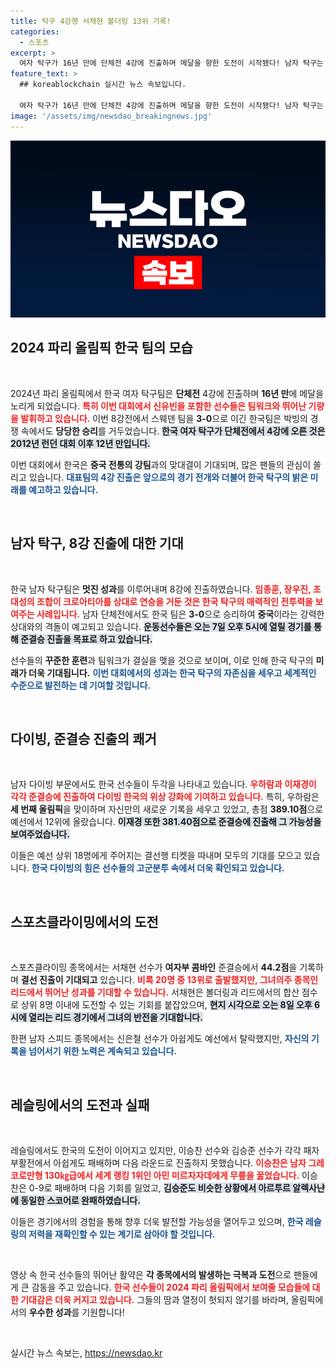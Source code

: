 ```yaml
---
title: 탁구 4강행 서채현 볼더링 13위 기록!
categories:
  - 스포츠
excerpt: >
  여자 탁구가 16년 만에 단체전 4강에 진출하며 메달을 향한 도전이 시작됐다! 남자 탁구는 8강에 오르고 다이빙에서도 준결승 진출 소식까지. 한국 선수들의 올림픽 역사가 새롭게 쓰여질 순간을 놓치지 마세요!
feature_text: >
  ## koreablockchain 실시간 뉴스 속보입니다.

  여자 탁구가 16년 만에 단체전 4강에 진출하며 메달을 향한 도전이 시작됐다! 남자 탁구는 8강에 오르고 다이빙에서도 준결승 진출 소식까지. 한국 선수들의 올림픽 역사가 새롭게 쓰여질 순간을 놓치지 마세요!
image: '/assets/img/newsdao_breakingnews.jpg'
---
```


<p><img src="/assets/img/newsdao_breakingnews.jpg" alt="koreablockchain 속보" /></p>

<h2 data-ke-size="size26">2024 파리 올림픽 한국 팀의 모습</h2>

<p data-ke-size="size16">&nbsp;</p>

<p>2024년 파리 올림픽에서 한국 여자 탁구팀은 <strong>단체전</strong> 4강에 진출하며 <strong>16년 만</strong>에 메달을 노리게 되었습니다. <b><span style="color: #ee2323;">특히 이번 대회에서 신유빈을 포함한 선수들은 팀워크와 뛰어난 기량을 발휘하고 있습니다.</span></b> 이번 8강전에서 스웨덴 팀을 <strong>3-0</strong>으로 이긴 한국팀은 박빙의 경쟁 속에서도 <strong>당당한 승리</strong>를 거두었습니다. <b><span style="background-color: #21538527;">한국 여자 탁구가 단체전에서 4강에 오른 것은 2012년 런던 대회 이후 12년 만입니다.</span></b> </p>

<p>이번 대회에서 한국은 <strong>중국 전통의 강팀</strong>과의 맞대결이 기대되며, 많은 팬들의 관심이 쏠리고 있습니다. <b><span style="color: #1a5490;">대표팀의 4강 진출은 앞으로의 경기 전개와 더불어 한국 탁구의 밝은 미래를 예고하고 있습니다.</span></b> </p>

<p data-ke-size="size16">&nbsp;</p>

<h2 data-ke-size="size26">남자 탁구, 8강 진출에 대한 기대</h2>

<p data-ke-size="size16">&nbsp;</p>

<p>한국 남자 탁구팀은 <strong>멋진 성과</strong>를 이루어내며 8강에 진출하였습니다. <b><span style="color: #ee2323;">임종훈, 장우진, 조대성의 조합이 크로아티아를 상대로 연승을 거둔 것은 한국 탁구의 <strong>매력적인 전투력</strong>을 보여주는 사례입니다.</span></b> 남자 단체전에서도 한국 팀은 <strong>3-0</strong>으로 승리하여 <strong>중국</strong>이라는 강력한 상대와의 격돌이 예고되고 있습니다. <b><span style="background-color: #21538527;"> 운동선수들은 오는 7일 오후 5시에 열릴 경기를 통해 준결승 진출을 목표로 하고 있습니다.</span></b> </p>

<p>선수들의 <strong>꾸준한 훈련</strong>과 팀워크가 결실을 맺을 것으로 보이며, 이로 인해 한국 탁구의 <strong>미래가 더욱 기대됩니다.</strong> <b><span style="color: #1a5490;"> 이번 대회에서의 성과는 한국 탁구의 자존심을 세우고 세계적인 수준으로 발전하는 데 기여할 것입니다.</span></b></p>

<p data-ke-size="size16">&nbsp;</p>

<h2 data-ke-size="size26">다이빙, 준결승 진출의 쾌거</h2>

<p data-ke-size="size16">&nbsp;</p>

<p>남자 다이빙 부문에서도 한국 선수들이 두각을 나타내고 있습니다. <b><span style="color: #ee2323;">우하람과 이재경이 각각 준결승에 진출하여 다이빙 한국의 <strong>위상 강화</strong>에 기여하고 있습니다.</span></b> 특히, 우하람은 <strong>세 번째 올림픽</strong>을 맞이하며 자신만의 새로운 기록을 세우고 있었고, 총점 <strong>389.10점</strong>으로 예선에서 12위에 올랐습니다. <b><span style="background-color: #21538527;">이재경 또한 381.40점으로 준결승에 진출해 그 가능성을 보여주었습니다.</span></b> </p>

<p>이들은 예선 상위 18명에게 주어지는 결선행 티켓을 따내며 모두의 기대를 모으고 있습니다. <b><span style="color: #1a5490;">한국 다이빙의 힘은 선수들의 고군분투 속에서 더욱 확인되고 있습니다.</span></b></p>

<p data-ke-size="size16">&nbsp;</p>

<h2 data-ke-size="size26">스포츠클라이밍에서의 도전</h2>

<p data-ke-size="size16">&nbsp;</p>

<p>스포츠클라이밍 종목에서는 서채현 선수가 <strong>여자부 콤바인</strong> 준결승에서 <strong>44.2점</strong>을 기록하며 <strong>결선 진출이 기대되고</strong> 있습니다. <b><span style="color: #ee2323;">비록 20명 중 13위로 출발했지만, 그녀의주 종목인 리드에서 뛰어난 성과를 기대할 수 있습니다.</span></b> 서채현은 볼더링과 리드에서의 합산 점수로 상위 8명 이내에 도전할 수 있는 기회를 붙잡았으며, <b><span style="background-color: #21538527;">현지 시각으로 오는 8일 오후 6시에 열리는 리드 경기에서 그녀의 반전을 기대합니다.</span></b> </p>

<p>한편 남자 스피드 종목에서는 신은철 선수가 아쉽게도 예선에서 탈락했지만, <b><span style="color: #1a5490;">자신의 기록을 넘어서기 위한 노력은 계속되고 있습니다.</span></b></p>

<p data-ke-size="size16">&nbsp;</p>

<h2 data-ke-size="size26">레슬링에서의 도전과 실패</h2>

<p data-ke-size="size16">&nbsp;</p>

<p>레슬링에서도 한국의 도전이 이어지고 있지만, 이승찬 선수와 김승준 선수가 각각 패자부활전에서 아쉽게도 패배하며 다음 라운드로 진출하지 못했습니다. <b><span style="color: #ee2323;">이승찬은 남자 그레코로만형 130㎏급에서 세계 랭킹 1위인 아민 미르자자데에게 무릎을 꿇었습니다.</span></b> 이승찬은 0-9로 패배하며 다음 기회를 잃었고, <b><span style="background-color: #21538527;">김승준도 비슷한 상황에서 아르투르 알렉사냔에 동일한 스코어로 완패하였습니다.</span></b> </p>

<p>이들은 경기에서의 경험을 통해 향후 더욱 발전할 가능성을 열어두고 있으며, <b><span style="color: #1a5490;">한국 레슬링의 저력을 재확인할 수 있는 계기로 삼아야 할 것입니다.</span></b> </p>

<p data-ke-size="size16">&nbsp;</p>

<p>영상 속 한국 선수들의 뛰어난 활약은 <strong>각 종목에서의 발생하는 극복과 도전</strong>으로 팬들에게 큰 감동을 주고 있습니다. <b><span style="color: #ee2323;">한국 선수들이 2024 파리 올림픽에서 보여줄 모습들에 대한 기대감은 더욱 커지고 있습니다.</span></b> 그들의 땀과 열정이 헛되지 않기를 바라며, 올림픽에서의 <strong>우수한 성과</strong>를 기원합니다! </p>

<p data-ke-size="size16">&nbsp;</p>
실시간 뉴스 속보는, <a href="https://newsdao.kr" rel="dofollow">https://newsdao.kr</a>



